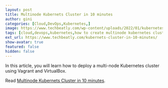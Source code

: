 ```yaml
---
layout: post
title: Multinode Kubernets Cluster in 10 minutes
author: gini
categories: [Cloud,DevOps,Kubernetes,]
image: https://www.techbeatly.com/wp-content/uploads/2022/01/kubernetes-cluster-in-10-minutes-1024x576.png
tags: [cloud,devops,kubernetes,how to create multinode kubernetes cluster,kubernetes cluser in 10 min,kubernetes cluster,kubernetes local cluster,kubernetes virtualbox vagrant,kubernets cluster,multi-node kubernets cluster in 10 minutes,vagrant kubermetes cluster,]
ext_url: https://www.techbeatly.com/kubernets-cluster-in-10-minutes/
show-avatar: true
featured: false
hidden: false
---
```


In this article, you will learn how to deploy a multi-node Kubernetes cluster using Vagrant and VirtualBox.

Read [Multinode Kubernets Cluster in 10 minutes](https://www.techbeatly.com/kubernets-cluster-in-10-minutes/).